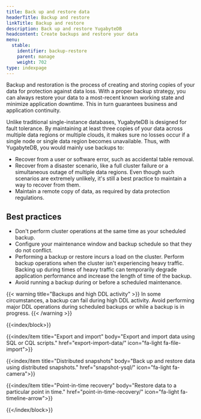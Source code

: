 ```yaml
---
title: Back up and restore data
headerTitle: Backup and restore
linkTitle: Backup and restore
description: Back up and restore YugabyteDB
headcontent: Create backups and restore your data
menu:
  stable:
    identifier: backup-restore
    parent: manage
    weight: 702
type: indexpage
---
```


Backup and restoration is the process of creating and storing copies of your data for protection against data loss. With a proper backup strategy, you can always restore your data to a most-recent known working state and minimize application downtime. This in turn guarantees business and application continuity.

Unlike traditional single-instance databases, YugabyteDB is designed for fault tolerance. By maintaining at least three copies of your data across multiple data regions or multiple clouds, it makes sure no losses occur if a single node or single data region becomes unavailable. Thus, with YugabyteDB, you would mainly use backups to:

- Recover from a user or software error, such as accidental table removal.
- Recover from a disaster scenario, like a full cluster failure or a simultaneous outage of multiple data regions. Even though such scenarios are extremely unlikely, it's still a best practice to maintain a way to recover from them.
- Maintain a remote copy of data, as required by data protection regulations.

## Best practices

- Don't perform cluster operations at the same time as your scheduled backup.
- Configure your maintenance window and backup schedule so that they do not conflict.
- Performing a backup or restore incurs a load on the cluster. Perform backup operations when the cluster isn't experiencing heavy traffic. Backing up during times of heavy traffic can temporarily degrade application performance and increase the length of time of the backup.
- Avoid running a backup during or before a scheduled maintenance.

{{< warning title="Backups and high DDL activity" >}}
In some circumstances, a backup can fail during high DDL activity. Avoid performing major DDL operations during scheduled backups or while a backup is in progress.
{{< /warning >}}

{{<index/block>}}

  {{<index/item
    title="Export and import"
    body="Export and import data using SQL or CQL scripts."
    href="export-import-data/"
    icon="fa-light fa-file-import">}}

  {{<index/item
    title="Distributed snapshots"
    body="Back up and restore data using distributed snapshots."
    href="snapshot-ysql/"
    icon="fa-light fa-camera">}}

  {{<index/item
    title="Point-in-time recovery"
    body="Restore data to a particular point in time."
    href="point-in-time-recovery/"
    icon="fa-light fa-timeline-arrow">}}

{{</index/block>}}
